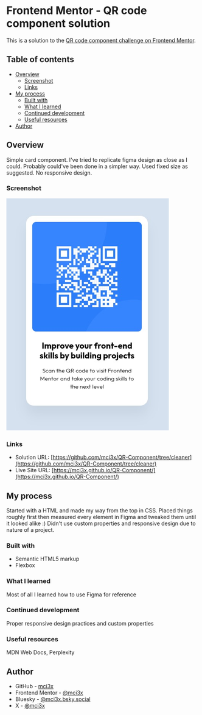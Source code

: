 # Frontend Mentor - QR code component solution

This is a solution to the [QR code component challenge on Frontend Mentor](https://www.frontendmentor.io/challenges/qr-code-component-iux_sIO_H).

## Table of contents

- [Overview](#overview)
  - [Screenshot](#screenshot)
  - [Links](#links)
- [My process](#my-process)
  - [Built with](#built-with)
  - [What I learned](#what-i-learned)
  - [Continued development](#continued-development)
  - [Useful resources](#useful-resources)
- [Author](#author)

## Overview

Simple card component. I've tried to replicate figma design as close as I could.
Probably could've been done in a simpler way.
Used fixed size as suggested. No responsive design.

### Screenshot

![](./screenshot.jpg)

### Links

- Solution URL: [https://github.com/mci3x/QR-Component/tree/cleaner](https://github.com/mci3x/QR-Component/tree/cleaner)
- Live Site URL: [https://mci3x.github.io/QR-Component/](https://mci3x.github.io/QR-Component/)

## My process

Started with a HTML and made my way from the top in CSS.
Placed things roughly first then measured every element in Figma and tweaked them until it looked alike :)
Didn't use custom properties and responsive design due to nature of a project.

### Built with

- Semantic HTML5 markup
- Flexbox

### What I learned

Most of all I learned how to use Figma for reference

### Continued development

Proper responsive design practices and custom properties

### Useful resources

MDN Web Docs, Perplexity

## Author

- GitHub - [mci3x](https://github.com/mci3x)
- Frontend Mentor - [@mci3x](https://www.frontendmentor.io/profile/mci3x)
- Bluesky - [@mci3x.bsky.social](https://bsky.app/profile/mci3x.bsky.social)
- X - [@mci3x](https://www.x.com/mci3x)
